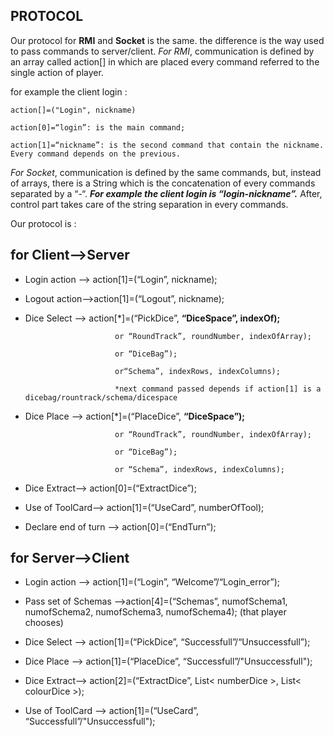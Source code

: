 ## PROTOCOL


Our protocol for **RMI**  and **Socket** is the same. the difference is the way used to pass commands to server/client.
*For RMI*, communication is defined by an array called action[] in which are placed every command referred to the single action of player. 


for example the client login : 

	
	action[]=("Login", nickname)  
	
	action[0]=“login”: is the main command;
	
	action[1]=“nickname”: is the second command that contain the nickname. Every command depends on the previous.


*For Socket*, communication is defined by the same commands, but, instead of arrays, there is a String which is the concatenation of every commands separated by a “-“.
***For example the client login is “login-nickname”.***
After, control part takes care of the string separation in every commands.



Our protocol is :

## for Client—>Server



- Login action —> action[1]=(“Login”, nickname);

- Logout action—>action[1]=(“Logout”, nickname);

- Dice Select —> action[*]=(“PickDice”, **“DiceSpace”, indexOf);**

					      or “RoundTrack”, roundNumber, indexOfArray);
							 
					      or “DiceBag”);
							 
					      or“Schema”, indexRows, indexColumns); 
					      
					      *next command passed depends if action[1] is a dicebag/rountrack/schema/dicespace

- Dice Place —> action[*]=(“PlaceDice”, **“DiceSpace”);**

					      or “RoundTrack”, roundNumber, indexOfArray);
					      
					      or “DiceBag”);
							 
					      or “Schema”, indexRows, indexColumns); 
							 

- Dice Extract—> action[0]=(“ExtractDice”);


- Use of ToolCard—> action[1]=(“UseCard”, numberOfTool);


- Declare end of turn —> action[0]=(“EndTurn”);



## for Server—>Client

- Login action —> action[1]=(“Login”, “Welcome”/“Login_error”);
							


- Pass set of Schemas —>action[4]=(“Schemas”, numofSchema1, numofSchema2, numofSchema3, numofSchema4);
(that player chooses) 


- Dice Select —> action[1]=(“PickDice”, “Successfull”/“Unsuccessfull”);
				    
							


- Dice Place —> action[1]=(“PlaceDice”, “Successfull”/"Unsuccessfull");
					
							

- Dice Extract—> action[2]=(“ExtractDice”, List< numberDice >, List< colourDice >);


- Use of ToolCard —> action[1]=(“UseCard”, “Successfull”/"Unsuccessfull");
					
							
